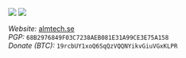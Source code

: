 ![](https://github-readme-stats.vercel.app/api?username=E-Almqvist&line_height=20&count_private=true&theme=light&hide_border=true) ![](https://github-readme-stats.vercel.app/api/top-langs/?username=E-Almqvist&exclude_repo=dwm,dotfiles,st,dmenu,adventofcode,portfolio-website,prog1&layout=compact&count_private=true&theme=light&hide_border=true)

*Website:* <a href="http://almtech.se" target="_blank">almtech.se</a>
<br>
*PGP:* `68B2976849F03C7238AEB081E31A99CE3E75A158` 
<br>
*Donate (BTC):* `19rcbUY1xoQ6SqQzVQQNYikvGiuVGxKLPR`
